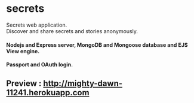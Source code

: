 # secrets
Secrets web application.<br/>
Discover and share secrets and stories anonymously.<br/>
#### Nodejs and Express server, MongoDB and Mongoose database and EJS View engine.
#### Passport and OAuth login.
## Preview : http://mighty-dawn-11241.herokuapp.com
